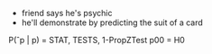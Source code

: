 - friend says he's psychic
- he'll demonstrate by predicting the suit of a card


P(ˆp | p) = STAT, TESTS, 1-PropZTest
p00 = H0